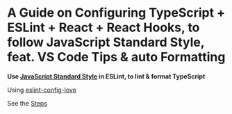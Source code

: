 # A Guide on Configuring TypeScript + ESLint + React + React Hooks, to follow JavaScript Standard Style, feat. VS Code Tips & auto Formatting

**Use [JavaScript Standard Style](https://standardjs.com/) in ESLint, to lint & format TypeScript**

Using [eslint-config-love](https://github.com/mightyiam/eslint-config-love)

See the [Steps](./steps.md)
